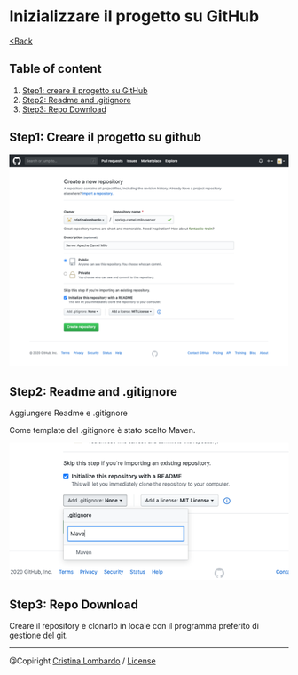# Inizializzare il progetto su GitHub

[<Back](Documentation.md)

## Table of content
1. [Step1: creare il progetto su GitHub](#step1-creare-il-progetto-su-github)
1. [Step2: Readme and .gitignore](#step2-readme-and-gitignore)
1. [Step3: Repo Download](#step3-repo-download)

## Step1: Creare il progetto su github

![GitHub Project Creation](img/git-project-creation.png)


## Step2: Readme and .gitignore

Aggiungere Readme e .gitignore

Come template del .gitignore è stato scelto Maven.

![.gitignore template](img/gitignore-template.png)

## Step3: Repo Download
Creare il repository e clonarlo in locale con il programma preferito di gestione del git.

---
@Copiright [Cristina Lombardo](https://github.com/cristinalombardo/) / [License](/LICENSE)